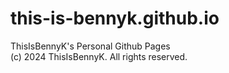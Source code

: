 # this-is-bennyk.github.io
ThisIsBennyK's Personal Github Pages  
(c) 2024 ThisIsBennyK. All rights reserved.
